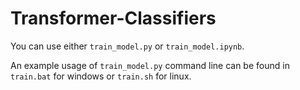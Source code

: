 # Transformer-Classifiers

You can use either `train_model.py` or `train_model.ipynb`.  

An example usage of `train_model.py` command line can be found in `train.bat` for windows or `train.sh` for linux.  
